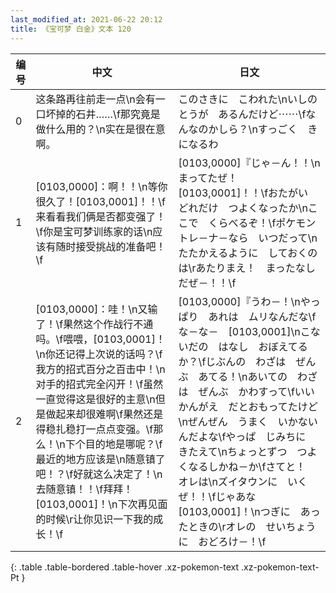 ```yaml
---
last_modified_at: 2021-06-22 20:12
title: 《宝可梦 白金》文本 120
---
```

| 编号 | 中文 | 日文 |
| ---- | ---- | ---- |
| 0 | 这条路再往前走一点\n会有一口坏掉的石井……\f那究竟是做什么用的？\n实在是很在意啊。 | このさきに　こわれた\nいしのとうが　あるんだけど⋯⋯\fなんなのかしら？\nすっごく　きになるわ |
| 1 | [0103,0000]：啊！！\n等你很久了！[0103,0001]！！\f来看看我们俩是否都变强了！\f你是宝可梦训练家的话\n应该有随时接受挑战的准备吧！\f | [0103,0000]『じゃ－ん！！\nまってたぜ！　[0103,0001]！！\fおたがい　どれだけ　つよくなったか\nここで　くらべるぞ！\fポケモントレ－ナ－なら　いつだって\nたたかえるように　しておくのは\rあたりまえ！　まったなし　だぜ－！！\f |
| 2 | [0103,0000]：哇！\n又输了！\f果然这个作战行不通吗。\f喂喂，[0103,0001]！\n你还记得上次说的话吗？\f我方的招式百分之百击中！\n对手的招式完全闪开！\f虽然一直觉得这是很好的主意\n但是做起来却很难啊\f果然还是得稳扎稳打一点点变强。\f那么！\n下个目的地是哪呢？\f最近的地方应该是\n随意镇了吧！？\f好就这么决定了！\n去随意镇！！\f拜拜！[0103,0001]！\n下次再见面的时候\r让你见识一下我的成长！\f | [0103,0000]『うわ－！\nやっぱり　あれは　ムリなんだな\fな－な－　[0103,0001]\nこないだの　はなし　おぼえてるか？\fじぶんの　わざは　ぜんぶ　あてる！\nあいての　わざは　ぜんぶ　かわすって\fいい　かんがえ　だとおもってたけど\nぜんぜん　うまく　いかないんだよな\fやっぱ　じみちに　きたえて\nちょっとずつ　つよくなるしかね－か\fさてと！　オレは\nズイタウンに　いくぜ！！\fじゃあな　[0103,0001]！\nつぎに　あったときの\rオレの　せいちょうに　おどろけ－！\f |
{: .table .table-bordered .table-hover .xz-pokemon-text .xz-pokemon-text-Pt }